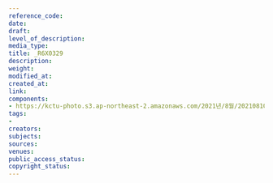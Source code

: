 ```yaml
---
reference_code: 
date: 
draft: 
level_of_description: 
media_type: 
title: _R6X0329
description: 
weight: 
modified_at: 
created_at: 
link: 
components:
- https://kctu-photo.s3.ap-northeast-2.amazonaws.com/2021년/8월/20210810_2021년+22기+민주노총+중앙통일선봉대+발대식/_R6X0329.jpg
tags:
- 
creators: 
subjects: 
sources: 
venues: 
public_access_status: 
copyright_status: 
---
```

